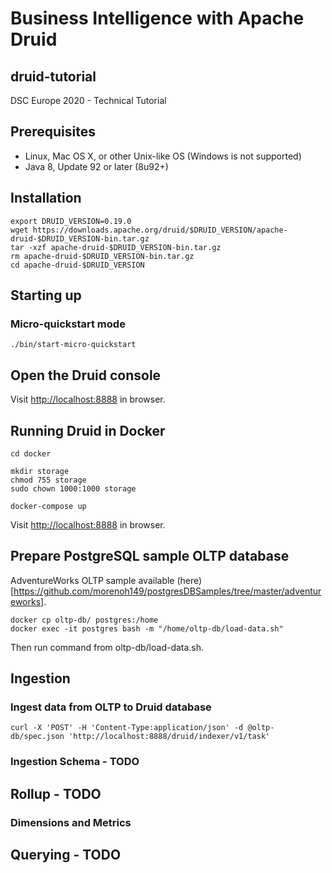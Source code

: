 # Business Intelligence with Apache Druid 
## druid-tutorial
DSC Europe 2020 - Technical Tutorial

## Prerequisites
- Linux, Mac OS X, or other Unix-like OS (Windows is not supported)
- Java 8, Update 92 or later (8u92+)

## Installation
```
export DRUID_VERSION=0.19.0
wget https://downloads.apache.org/druid/$DRUID_VERSION/apache-druid-$DRUID_VERSION-bin.tar.gz
tar -xzf apache-druid-$DRUID_VERSION-bin.tar.gz
rm apache-druid-$DRUID_VERSION-bin.tar.gz
cd apache-druid-$DRUID_VERSION
```

## Starting up
### Micro-quickstart mode
```
./bin/start-micro-quickstart
```

## Open the Druid console
Visit [http://localhost:8888](http://localhost:8888) in browser.

## Running Druid in Docker
```
cd docker

mkdir storage
chmod 755 storage
sudo chown 1000:1000 storage

docker-compose up
```
Visit [http://localhost:8888](http://localhost:8888) in browser.

## Prepare PostgreSQL sample OLTP database
AdventureWorks OLTP sample available (here)[https://github.com/morenoh149/postgresDBSamples/tree/master/adventureworks].
```
docker cp oltp-db/ postgres:/home
docker exec -it postgres bash -m "/home/oltp-db/load-data.sh"
```
Then run command from oltp-db/load-data.sh.

## Ingestion
### Ingest data from OLTP to Druid database
```
curl -X 'POST' -H 'Content-Type:application/json' -d @oltp-db/spec.json 'http://localhost:8888/druid/indexer/v1/task'
```

### Ingestion Schema - TODO

## Rollup - TODO
### Dimensions and Metrics

## Querying - TODO

